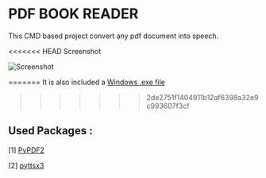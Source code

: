 # PDF BOOK READER

This CMD based project convert any pdf document into speech.

<<<<<<< HEAD
Screenshot

![Screenshot]("/screenshots/Screenshot.png")

=======
It is also included a [Windows .exe file](https://github.com/baponkar/pdf-reader/blob/main/main.exe)
>>>>>>> 2de2751f1404911b12af6398a32e9c993607f3cf

## Used Packages :

[1] [PyPDF2](https://pypi.org/project/PyPDF2/)

[2] [pyttsx3](https://pypi.org/project/pyttsx3/)

